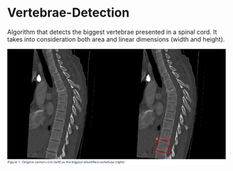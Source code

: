 # Vertebrae-Detection

Algorithm that detects the biggest vertebrae presented in a spinal cord. It takes into consideration both area and linear dimensions (width and height).

<p align="center">
  <img src="assets/vertebrae.png" width=700 title="hover text">
</p>
